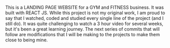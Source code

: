 This is a LANDING PAGE WEBSITE for a GYM and FITNESS business. It was built with REACT JS. 
While this project is not my original work, I am proud to say that I watched, coded and studied every single line of the project (and I still do). It was quite challenging to watch a 3 hour video for several weeks, but it's been a great learning journey.
The next series of commits that will follow are modifications that I will be making to the projects to make them close to being mine.
